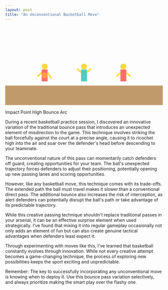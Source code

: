 ```yaml
---
layout: post
title: "An Unconventional Basketball Move"
---
```


<svg viewBox="0 0 800 400" xmlns="http://www.w3.org/2000/svg">
  <!-- Court floor -->
  <rect x="0" y="300" width="800" height="100" fill="#C19A6B"/>
  
  <!-- Court lines -->
  <line x1="0" y1="300" x2="800" y2="300" stroke="#FFFFFF" stroke-width="2"/>
  
  <!-- Offensive player -->
  <g transform="translate(200,280)">
    <!-- Body -->
    <rect x="-15" y="-60" width="30" height="60" fill="#FF6B6B"/>
    <!-- Head -->
    <circle cx="0" cy="-75" r="15" fill="#FFD93D"/>
    <!-- Arms in throwing motion -->
    <line x1="-15" y1="-45" x2="-35" y2="-25" stroke="#FFD93D" stroke-width="8"/>
    <line x1="15" y1="-45" x2="35" y2="-15" stroke="#FFD93D" stroke-width="8"/>
  </g>
  
  <!-- Defender -->
  <g transform="translate(400,280)">
    <!-- Body -->
    <rect x="-15" y="-60" width="30" height="60" fill="#4ECDC4"/>
    <!-- Head -->
    <circle cx="0" cy="-75" r="15" fill="#FFD93D"/>
    <!-- Arms up defending -->
    <line x1="-15" y1="-45" x2="-35" y2="-65" stroke="#FFD93D" stroke-width="8"/>
    <line x1="15" y1="-45" x2="35" y2="-65" stroke="#FFD93D" stroke-width="8"/>
  </g>
  
  <!-- Receiving player -->
  <g transform="translate(600,280)">
    <!-- Body -->
    <rect x="-15" y="-60" width="30" height="60" fill="#FF6B6B"/>
    <!-- Head -->
    <circle cx="0" cy="-75" r="15" fill="#FFD93D"/>
    <!-- Arms ready to catch -->
    <line x1="-15" y1="-45" x2="-35" y2="-25" stroke="#FFD93D" stroke-width="8"/>
    <line x1="15" y1="-45" x2="35" y2="-25" stroke="#FFD93D" stroke-width="8"/>
  </g>
  
  <!-- Basketball -->
  <circle cx="200" cy="250" r="15" fill="#FF9F43"/>
  
  <!-- Pass trajectory - now bouncing before defender and arcing high -->
  <path d="M 200,250 L 300,300 Q 400,50 600,250" 
        fill="none" 
        stroke="#FF9F43" 
        stroke-width="3" 
        stroke-dasharray="10,5"/>
  
  <!-- Impact point marker -->
  <circle cx="300" cy="300" r="5" fill="#FF0000"/>
  
  <!-- Force arrows at impact point -->
  <path d="M 300,290 L 300,270 L 295,275 M 300,270 L 305,275" 
        stroke="#FF0000" 
        stroke-width="2" 
        fill="none"/>
  
  <!-- Labels -->
  <text x="300" y="320" text-anchor="middle" fill="white" font-size="14">Impact Point</text>
  <text x="400" y="40" text-anchor="middle" fill="white" font-size="16">High Bounce Arc</text>
</svg>

During a recent basketball practice session, I discovered an innovative variation of the traditional bounce pass that introduces an unexpected element of misdirection to the game. This technique involves striking the ball forcefully against the court at a precise angle, causing it to ricochet high into the air and soar over the defender's head before descending to your teammate.

The unconventional nature of this pass can momentarily catch defenders off guard, creating opportunities for your team. The ball's unexpected trajectory forces defenders to adjust their positioning, potentially opening up new passing lanes and scoring opportunities.

However, like any basketball move, this technique comes with its trade-offs. The extended path the ball must travel makes it slower than a conventional direct pass. The additional bounce also increases the risk of interception, as alert defenders can potentially disrupt the ball's path or take advantage of its predictable trajectory.

While this creative passing technique shouldn't replace traditional passes in your arsenal, it can be an effective surprise element when used strategically. I've found that mixing it into regular gameplay occasionally not only adds an element of fun but can also create genuine tactical advantages when defenders least expect it.

Through experimenting with moves like this, I've learned that basketball constantly evolves through innovation. While not every creative attempt becomes a game-changing technique, the process of exploring new possibilities keeps the sport exciting and unpredictable.

Remember: The key to successfully incorporating any unconventional move is knowing when to deploy it. Use this bounce pass variation selectively, and always prioritize making the smart play over the flashy one.

